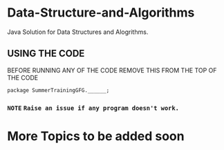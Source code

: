 # Data-Structure-and-Algorithms
Java Solution for Data Structures and Alogrithms.

## USING THE CODE
BEFORE RUNNING ANY OF THE CODE REMOVE THIS FROM THE TOP OF THE CODE

    package SummerTrainingGFG.______;
### `NOTE` `Raise an issue if any program doesn't work.`

# More Topics to be added soon
